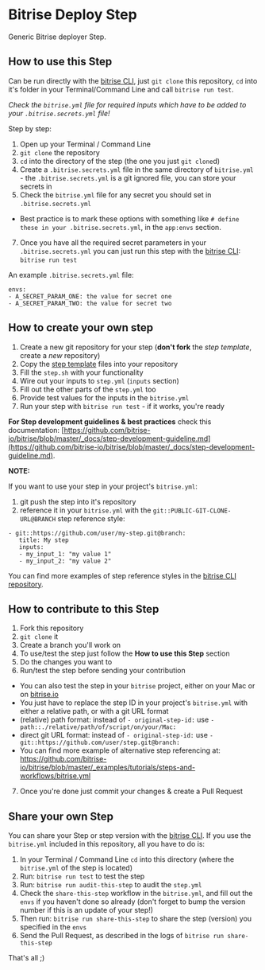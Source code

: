 # Bitrise Deploy Step

Generic Bitrise deployer Step.


## How to use this Step

Can be run directly with the [bitrise CLI](https://github.com/bitrise-io/bitrise),
just `git clone` this repository, `cd` into it's folder in your Terminal/Command Line
and call `bitrise run test`.

*Check the `bitrise.yml` file for required inputs which have to be
added to your `.bitrise.secrets.yml` file!*

Step by step:

1. Open up your Terminal / Command Line
2. `git clone` the repository
3. `cd` into the directory of the step (the one you just `git clone`d)
5. Create a `.bitrise.secrets.yml` file in the same directory of `bitrise.yml` - the `.bitrise.secrets.yml` is a git ignored file, you can store your secrets in
6. Check the `bitrise.yml` file for any secret you should set in `.bitrise.secrets.yml`
  * Best practice is to mark these options with something like `# define these in your .bitrise.secrets.yml`, in the `app:envs` section.
7. Once you have all the required secret parameters in your `.bitrise.secrets.yml` you can just run this step with the [bitrise CLI](https://github.com/bitrise-io/bitrise): `bitrise run test`

An example `.bitrise.secrets.yml` file:

```
envs:
- A_SECRET_PARAM_ONE: the value for secret one
- A_SECRET_PARAM_TWO: the value for secret two
```

## How to create your own step

1. Create a new git repository for your step (**don't fork** the *step template*, create a *new* repository)
2. Copy the [step template](https://github.com/bitrise-steplib/step-template) files into your repository
3. Fill the `step.sh` with your functionality
4. Wire out your inputs to `step.yml` (`inputs` section)
5. Fill out the other parts of the `step.yml` too
6. Provide test values for the inputs in the `bitrise.yml`
7. Run your step with `bitrise run test` - if it works, you're ready

__For Step development guidelines & best practices__ check this documentation: [https://github.com/bitrise-io/bitrise/blob/master/_docs/step-development-guideline.md](https://github.com/bitrise-io/bitrise/blob/master/_docs/step-development-guideline.md).

**NOTE:**

If you want to use your step in your project's `bitrise.yml`:

1. git push the step into it's repository
2. reference it in your `bitrise.yml` with the `git::PUBLIC-GIT-CLONE-URL@BRANCH` step reference style:

```
- git::https://github.com/user/my-step.git@branch:
   title: My step
   inputs:
   - my_input_1: "my value 1"
   - my_input_2: "my value 2"
```

You can find more examples of step reference styles
in the [bitrise CLI repository](https://github.com/bitrise-io/bitrise/blob/master/_examples/tutorials/steps-and-workflows/bitrise.yml#L65).

## How to contribute to this Step

1. Fork this repository
2. `git clone` it
3. Create a branch you'll work on
4. To use/test the step just follow the **How to use this Step** section
5. Do the changes you want to
6. Run/test the step before sending your contribution
  * You can also test the step in your `bitrise` project, either on your Mac or on [bitrise.io](https://www.bitrise.io)
  * You just have to replace the step ID in your project's `bitrise.yml` with either a relative path, or with a git URL format
  * (relative) path format: instead of `- original-step-id:` use `- path::./relative/path/of/script/on/your/Mac:`
  * direct git URL format: instead of `- original-step-id:` use `- git::https://github.com/user/step.git@branch:`
  * You can find more example of alternative step referencing at: https://github.com/bitrise-io/bitrise/blob/master/_examples/tutorials/steps-and-workflows/bitrise.yml
7. Once you're done just commit your changes & create a Pull Request


## Share your own Step

You can share your Step or step version with the [bitrise CLI](https://github.com/bitrise-io/bitrise). If you use the `bitrise.yml` included in this repository, all you have to do is:

1. In your Terminal / Command Line `cd` into this directory (where the `bitrise.yml` of the step is located)
1. Run: `bitrise run test` to test the step
1. Run: `bitrise run audit-this-step` to audit the `step.yml`
1. Check the `share-this-step` workflow in the `bitrise.yml`, and fill out the
   `envs` if you haven't done so already (don't forget to bump the version number if this is an update
   of your step!)
1. Then run: `bitrise run share-this-step` to share the step (version) you specified in the `envs`
1. Send the Pull Request, as described in the logs of `bitrise run share-this-step`

That's all ;)
